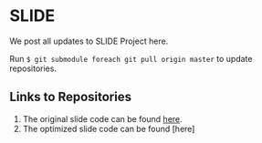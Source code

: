 # SLIDE 

We post all updates to SLIDE Project here. 

Run `$ git submodule foreach git pull origin master` to update repositories.

## Links to Repositories 
1. The original slide code can be found [here](https://github.com/keroro824/HashingDeepLearning).
2. The optimized slide code can be found [here]
